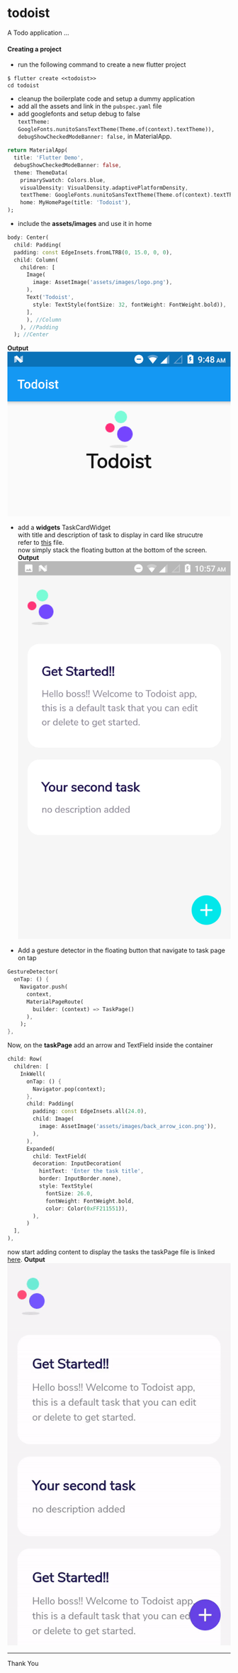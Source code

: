# todoist

A Todo application ...

#### Creating a project

- run the following command to create a new flutter project

```shell
$ flutter create <<todoist>>
cd todoist
```

- cleanup the boilerplate code and setup a dummy application
- add all the assets and link in the `pubspec.yaml` file
- add googlefonts and setup debug to false  
  `textTheme: GoogleFonts.nunitoSansTextTheme(Theme.of(context).textTheme)),` <br />
  `debugShowCheckedModeBanner: false,` in MaterialApp.

```dart
return MaterialApp(
  title: 'Flutter Demo',
  debugShowCheckedModeBanner: false,
  theme: ThemeData(
    primarySwatch: Colors.blue,
    visualDensity: VisualDensity.adaptivePlatformDensity,
    textTheme: GoogleFonts.nunitoSansTextTheme(Theme.of(context).textTheme)),
    home: MyHomePage(title: 'Todoist'),
);
```

- include the **assets/images** and use it in home

```dart
body: Center(
  child: Padding(
  padding: const EdgeInsets.fromLTRB(0, 15.0, 0, 0),
  child: Column(
    children: [
      Image(
        image: AssetImage('assets/images/logo.png'),
      ),
      Text('Todoist',
        style: TextStyle(fontSize: 32, fontWeight: FontWeight.bold)),
      ],
      ), //Column
    ), //Padding
  ); //Center
```

**Output**  
![Initial Screen](./screenshots/initialScreen.png)

- add a **widgets** TaskCardWidget  
  with title and description of task to display in card like strucutre  
  refer to [this](./lib/widgets.dart) file.  
  now simply stack the floating button at the bottom of the screen.  
  **Output**
  ![Task Card Widget](./screenshots/taskCardWidget.png)

- Add a gesture detector in the floating button that navigate to task page on tap

```dart
GestureDetector(
  onTap: () {
    Navigator.push(
      context,
      MaterialPageRoute(
        builder: (context) => TaskPage()
      ),
    );
},
```

Now, on the **taskPage** add an arrow and TextField inside the container

```dart
child: Row(
  children: [
    InkWell(
      onTap: () {
        Navigator.pop(context);
      },
      child: Padding(
        padding: const EdgeInsets.all(24.0),
        child: Image(
          image: AssetImage('assets/images/back_arrow_icon.png')),
        ),
      ),
      Expanded(
        child: TextField(
        decoration: InputDecoration(
          hintText: 'Enter the task title',
          border: InputBorder.none),
          style: TextStyle(
            fontSize: 26.0,
            fontWeight: FontWeight.bold,
            color: Color(0xFF211551)),
        ),
      )
  ],
),
```
now start adding content to display the tasks
the taskPage file is linked [here](./lib/pages/taskPage.dart).
**Output**
![Inital UI Demo](./screenshots/initialDemo.gif)

---
Thank You
